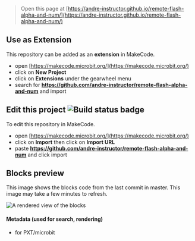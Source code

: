 
> Open this page at [https://andre-instructor.github.io/remote-flash-alpha-and-num/](https://andre-instructor.github.io/remote-flash-alpha-and-num/)

## Use as Extension

This repository can be added as an **extension** in MakeCode.

* open [https://makecode.microbit.org/](https://makecode.microbit.org/)
* click on **New Project**
* click on **Extensions** under the gearwheel menu
* search for **https://github.com/andre-instructor/remote-flash-alpha-and-num** and import

## Edit this project ![Build status badge](https://github.com/andre-instructor/remote-flash-alpha-and-num/workflows/MakeCode/badge.svg)

To edit this repository in MakeCode.

* open [https://makecode.microbit.org/](https://makecode.microbit.org/)
* click on **Import** then click on **Import URL**
* paste **https://github.com/andre-instructor/remote-flash-alpha-and-num** and click import

## Blocks preview

This image shows the blocks code from the last commit in master.
This image may take a few minutes to refresh.

![A rendered view of the blocks](https://github.com/andre-instructor/remote-flash-alpha-and-num/raw/master/.github/makecode/blocks.png)

#### Metadata (used for search, rendering)

* for PXT/microbit
<script src="https://makecode.com/gh-pages-embed.js"></script><script>makeCodeRender("{{ site.makecode.home_url }}", "{{ site.github.owner_name }}/{{ site.github.repository_name }}");</script>
